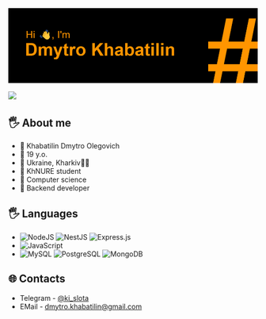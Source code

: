 <img src="header.png" alt="Some troubles with image :D">
<p align="left">
  <img src="https://readme-typing-svg.demolab.com/?lines=I'm computer science student;19 years old, Ukraine;JavaScript, NodeJS&font=Consolas%20Code&left=true&width=380&height=50&duration=4000&pause=1000">
</p>

## 🖐 About me
- 🚩 Khabatilin Dmytro Olegovich
- 🚩 19 y.o.
- 🚩 Ukraine, Kharkiv💙💛
- 🚩 KhNURE student
- 🚩 Сomputer science
- 🚩 Backend developer


## 🖐 Languages
- ![NodeJS](https://img.shields.io/badge/Node.js-339933?style=for-the-badge&logo=nodedotjs&logoColor=white) ![NestJS](https://img.shields.io/badge/nestjs-E0234E?style=for-the-badge&logo=nestjs&logoColor=white) ![Express.js](https://img.shields.io/badge/express.js-%23404d59.svg?style=for-the-badge&logo=express&logoColor=%2361DAFB) 
- ![JavaScript](https://img.shields.io/badge/javascript-%23323330.svg?style=for-the-badge&logo=javascript&logoColor=%23F7DF1E)
- ![MySQL](https://img.shields.io/badge/mysql-%2300f.svg?style=for-the-badge&logo=mysql&logoColor=white) ![PostgreSQL](https://img.shields.io/badge/PostgreSQL-316192?style=for-the-badge&logo=postgresql&logoColor=white) ![MongoDB](https://img.shields.io/badge/MongoDB-4EA94B?style=for-the-badge&logo=mongodb&logoColor=white)


## 🌐 Contacts
- Telegram - [@ki_slota](https://t.me/ki_slota)
- EMail - dmytro.khabatilin@gmail.com

